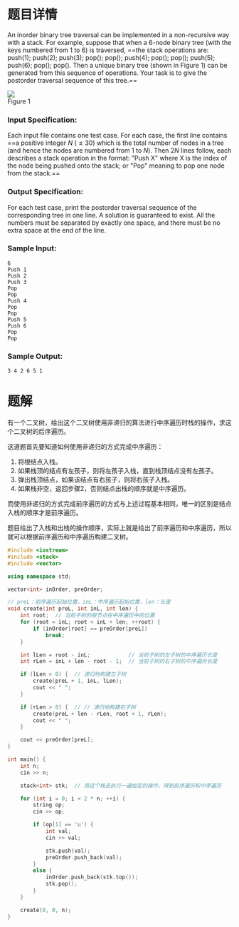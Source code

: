 # 题目详情
An inorder binary tree traversal can be implemented in a non-recursive way with a stack. For example, suppose that when a 6-node binary tree (with the keys numbered from 1 to 6) is traversed, ==the stack operations are: push(1); push(2); push(3); pop(); pop(); push(4); pop(); pop(); push(5); push(6); pop(); pop(). Then a unique binary tree (shown in Figure 1) can be generated from this sequence of operations. Your task is to give the postorder traversal sequence of this tree.==

![](https://images.ptausercontent.com/30)  
Figure 1

### Input Specification:

Each input file contains one test case. For each case, the first line contains ==a positive integer $N$ ($\le 30$) which is the total number of nodes in a tree (and hence the nodes are numbered from 1 to $N$). Then $2N$ lines follow, each describes a stack operation in the format: "Push X" where X is the index of the node being pushed onto the stack; or "Pop" meaning to pop one node from the stack.==

### Output Specification:

For each test case, print the postorder traversal sequence of the corresponding tree in one line. A solution is guaranteed to exist. All the numbers must be separated by exactly one space, and there must be no extra space at the end of the line.

### Sample Input:

    6
    Push 1
    Push 2
    Push 3
    Pop
    Pop
    Push 4
    Pop
    Pop
    Push 5
    Push 6
    Pop
    Pop


### Sample Output:

    3 4 2 6 5 1

# 题解

有一个二叉树，给出这个二叉树使用非递归的算法进行中序遍历时栈的操作，求这个二叉树的后序遍历。



这道题首先要知道如何使用非递归的方式完成中序遍历：

1. 将根结点入栈。
2. 如果栈顶的结点有左孩子，则将左孩子入栈，直到栈顶结点没有左孩子。
3. 弹出栈顶结点，如果该结点有右孩子，则将右孩子入栈。
4. 如果栈非空，返回步骤2，否则结点出栈的顺序就是中序遍历。

而使用非递归的方式完成前序遍历的方式与上述过程基本相同，唯一的区别是结点入栈的顺序才是前序遍历。



题目给出了入栈和出栈的操作顺序，实际上就是给出了前序遍历和中序遍历，所以就可以根据前序遍历和中序遍历构建二叉树。

```cpp
#include <iostream>
#include <stack>
#include <vector>

using namespace std;

vector<int> inOrder, preOrder;

// preL：前序遍历起始位置，inL：中序遍历起始位置，len：长度
void create(int preL, int inL, int len) {
    int root;  // 当前子树的根节点在中序遍历中的位置
    for (root = inL; root < inL + len; ++root) {
        if (inOrder[root] == preOrder[preL])
            break;
    }

    int lLen = root - inL;            // 当前子树的左子树的中序遍历长度
    int rLen = inL + len - root - 1;  // 当前子树的右子树的中序遍历长度

    if (lLen > 0) {  // 递归地构建左子树
        create(preL + 1, inL, lLen);
        cout << " ";
    }

    if (rLen > 0) {  // // 递归地构建右子树
        create(preL + len - rLen, root + 1, rLen);
        cout << " ";
    }

    cout << preOrder[preL];
}

int main() {
    int n;
    cin >> n;

    stack<int> stk;  // 用这个栈去执行一遍给定的操作，得到前序遍历和中序遍历

    for (int i = 0; i < 2 * n; ++i) {
        string op;
        cin >> op;

        if (op[1] == 'u') {
            int val;
            cin >> val;

            stk.push(val);
            preOrder.push_back(val);
        }
        else {
            inOrder.push_back(stk.top());
            stk.pop();
        }
    }

    create(0, 0, n);
}
```

